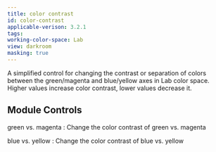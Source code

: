 ```yaml
---
title: color contrast
id: color-contrast
applicable-verison: 3.2.1
tags: 
working-color-space: Lab
view: darkroom
masking: true
---
```


A simplified control for changing the contrast or separation of colors between the green/magenta and blue/yellow axes in Lab color space. Higher values increase color contrast, lower values decrease it.

## Module Controls

green vs. magenta
: Change the color contrast of green vs. magenta

blue vs. yellow
: Change the color contrast of blue vs. yellow